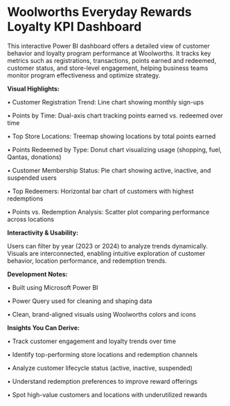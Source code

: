 # Woolworths Everyday Rewards Loyalty KPI Dashboard

This interactive Power BI dashboard offers a detailed view of customer behavior and loyalty program performance at Woolworths. It tracks key metrics such as registrations, transactions, points earned and redeemed, customer status, and store-level engagement, helping business teams monitor program effectiveness and optimize strategy.

**Visual Highlights:**

• Customer Registration Trend: Line chart showing monthly sign-ups

• Points by Time: Dual-axis chart tracking points earned vs. redeemed over time

• Top Store Locations: Treemap showing locations by total points earned

• Points Redeemed by Type: Donut chart visualizing usage (shopping, fuel, Qantas, donations)

• Customer Membership Status: Pie chart showing active, inactive, and suspended users

• Top Redeemers: Horizontal bar chart of customers with highest redemptions

• Points vs. Redemption Analysis: Scatter plot comparing performance across locations

**Interactivity & Usability:**

Users can filter by year (2023 or 2024) to analyze trends dynamically. Visuals are interconnected, enabling intuitive exploration of customer behavior, location performance, and redemption trends.

**Development Notes:**

• Built using Microsoft Power BI

• Power Query used for cleaning and shaping data

• Clean, brand-aligned visuals using Woolworths colors and icons

**Insights You Can Derive:**

• Track customer engagement and loyalty trends over time

• Identify top-performing store locations and redemption channels

• Analyze customer lifecycle status (active, inactive, suspended)

• Understand redemption preferences to improve reward offerings

• Spot high-value customers and locations with underutilized rewards

